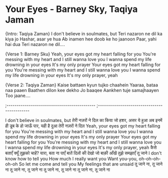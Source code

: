 # Your Eyes - Barney Sky, Taqiya Jaman

{Intro: Taqiya Zaman}
I don't believe in soulmates, but
Teri nazaron ne dil ka kiya jo
Hashar, asar ye hua
Ab inamen hee doob ke ho jaanoon
Paar, yahi hai dua
Teri nazaron ne dil....

{Verse 1: Barney Sku}
Yeah, your eyes got my heart falling for you
You're messing with my heart and I still wanna love you
I wanna spend my life drowning in your eyes
It's my only prayer
Your eyes got my heart falling for you
You're messing with my heart and I still wanna love you
I wanna spend my life drowning in your eyes
It's my only prayer, yeah

{Verse 2: Taqiya Zaman}
Kaise battaen kyun tujko chaahein
Yaaraa, bataa naa paaen
Baathen dilon kee dekho Jo baaqee
Aankhen tuje samajhaayen
Too jaane....

;--------------------------------------------
;--------------------------------------------


I don't believe in soulmates, but
तेरी नज़रों ने दिल का किया जो हशर, असर ये हुआ
अब इनमें ही डूब के हो जाऊँ पार, यही है दुआ
तेरी नज़रों ने दिल
Yeah, your eyes got my heart falling for you
You're messing with my heart and I still wanna love you
I wanna spend my life drowning in your eyes
It's my only prayer
Your eyes got my heart falling for you
You're messing with my heart and I still wanna love you
I wanna spend my life drowning in your eyes
It's my only prayer, yeah
कैसे बताएँ क्यूँ तुझको चाहें?
यारा, बता ना पाएँ
बातें दिलों की देखो जो बाक़ी
आँखें तुझे समझाएँ
तू जाने
I don't know how to tell you
How much I really want you
Want you-you, oh-oh-oh-oh-oh
So let me come and tell you
My feelings that are unsaid
तू जाने ना, तू जाने ना
तू जाने ना, तू जाने ना
तू जाने ना, तू जाने ना
तू जाने ना, तू जाने ना
